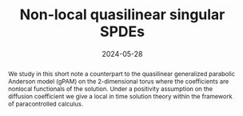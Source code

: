 ---
title: "Non-local quasilinear singular SPDEs"
authors:
- I. Bailleul
- H. Eulry
date: "2024-05-28"
doi: ""

# Publication type.
# Accepts a single type but formatted as a YAML list (for Hugo requirements).
# Enter a publication type from the CSL standard.
publication_types: ["article"]

# Publication name and optional abbreviated publication name.
publication: ""
publication_short: ""

abstract: We study in this short note a counterpart to the quasilinear generalized parabolic Anderson model (gPAM) on the 2-dimensional torus where the coefficients are nonlocal functionals of the solution. Under a positivity assumption on the diffusion coefficient we give a local in time solution theory within the framework of paracontrolled calculus. 

# Summary. An optional shortened abstract.
summary: We study a counterpart to the quasilinear generalized parabolic Anderson model on the 2-dimensional torus where the coefficients are nonlocal functionals of the solution.

#featured: true

url_pdf: https://arxiv.org/abs/2405.18057

share: false
---